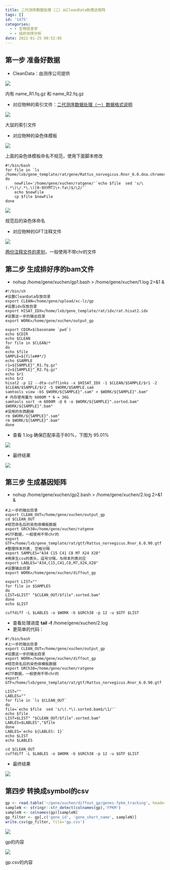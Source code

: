 ```yaml
---
title: 二代测序数据处理（二）从CleanData到表达矩阵
tags: []
id: '1475'
categories:
  - - 生物信息学
  - - 组织测序分析
date: 2022-01-25 00:52:05
---
```


## 第一步 准备好数据

*   CleanData：由测序公司提供

[![](https://img.limour.top/archives_2023/blog_wp/2022/01/image-17.webp)](https://img.limour.top/archives_2023/blog_wp/2022/01/image-17.webp)

内有 name\_R1.fq.gz 和 name\_R2.fq.gz

*   对应物种的索引文件：[二代测序数据处理（一）数据格式说明](https://limour.top/1391.html)

[![](https://img.limour.top/archives_2023/blog_wp/2022/01/image-15.webp)](https://img.limour.top/archives_2023/blog_wp/2022/01/image-15.webp)

大鼠的索引文件

*   对应物种的染色体模板

[![](https://img.limour.top/archives_2023/blog_wp/2022/01/image-20.webp)](https://img.limour.top/archives_2023/blog_wp/2022/01/image-20.webp)

上面的染色体模板命名不规范，使用下面脚本修改

```shell
#!/bin/bash
for file in `ls /home/lxb/gene_template/rat/gene/Rattus_norvegicus.Rnor_6.0.dna.chromosome.*.fa`
do
    newFile='/home/gene/xuchen/ratgene/'`echo $file  sed 's/\(.*\)\/.*\.\([0-9XYMT]\+.fa\)$/\2/'`
    echo $newFile
    cp $file $newFile
done
```

[![](https://img.limour.top/archives_2023/blog_wp/2022/01/image-22.webp)](https://img.limour.top/archives_2023/blog_wp/2022/01/image-22.webp)

规范后的染色体命名

*   对应物种的GFT注释文件

[![](https://img.limour.top/archives_2023/blog_wp/2022/01/image-21.webp)](https://img.limour.top/archives_2023/blog_wp/2022/01/image-21.webp)

[两份注释文件的差别](https://www.biostars.org/p/217700/)，一般使用不带chr的文件

## 第二步 生成排好序的bam文件

*   nohup /home/gene/xuchen/gp1.bash > /home/gene/xuchen/1.log 2>&1 &

```shell
#!/bin/sh
#设置CleanData存放目录
export CLEAN=/home/gene/upload/xc-lz/gp
#设置idx存放目录
export HISAT_IDX=/home/lxb/gene_template/rat/idx/rat.hisat2.idx
#设置这一步的输出目录
export WORK=/home/gene/xuchen/output_gp
  
export CDIR=$(basename `pwd`)
echo $CDIR
echo $CLEAN
for file in $CLEAN/*
do
echo $file
SAMPLE=${file##*/}
echo $SAMPLE
r1=${SAMPLE}"_R1.fq.gz"
r2=${SAMPLE}"_R2.fq.gz"
echo $r1
echo $r2
hisat2 -p 12 --dta-cufflinks -x $HISAT_IDX -1 $CLEAN/$SAMPLE/$r1 -2 $CLEAN/$SAMPLE/$r2 -S $WORK/$SAMPLE.sam
samtools view -bS $WORK/${SAMPLE}".sam" > $WORK/${SAMPLE}".bam"
# 内存使用量为 6000M * 6 = 36G
samtools sort -m 6000M -@ 6 -o $WORK/${SAMPLE}".sorted.bam" $WORK/${SAMPLE}".bam"
#没用的东西删掉
rm $WORK/${SAMPLE}".sam"
rm $WORK/${SAMPLE}".bam"
done
```

*   查看 1.log 确保匹配率高于80%，下图为 95.01%

[![](https://img.limour.top/archives_2023/blog_wp/2022/01/image-18.webp)](https://img.limour.top/archives_2023/blog_wp/2022/01/image-18.webp)

*   最终结果

[![](https://img.limour.top/archives_2023/blog_wp/2022/01/image-19.webp)](https://img.limour.top/archives_2023/blog_wp/2022/01/image-19.webp)

## 第三步 生成基因矩阵

*   nohup /home/gene/xuchen/gp2.bash > /home/gene/xuchen/2.log 2>&1 &

```shell
#上一步的输出目录
export CLEAN_OUT=/home/gene/xuchen/output_gp
cd $CLEAN_OUT
#规范命名后的染色体模板数据
export GRCh38=/home/gene/xuchen/ratgene
#GTF数据，一般使用不带chr的
export GTF=/home/lxb/gene_template/rat/gtf/Rattus_norvegicus.Rnor_6.0.90.gtf
#整理样本列表, 空格分隔
export SAMPLES="A34 C15 C41 C8 M7 X24 X28"
#用来生csv的表头，逗号分隔，与样本列表对应
export LABLES="A34,C15,C41,C8,M7,X24,X28"
#设置输出目录
export WORK=/home/gene/xuchen/diffout_gp

export LIST=""
for file in $SAMPLES
do
LIST=$LIST" "$CLEAN_OUT/$file".sorted.bam"
done
echo $LIST

cuffdiff -L $LABLES -o $WORK -b $GRCh38 -p 12 -u $GTF $LIST
```

*   查看处理进度 **tail -f** /home/gene/xuchen/2.log
*   更简单的代码：

```shell
#!/bin/bash
#上一步的输出目录
export CLEAN_OUT=/home/gene/xuchen/output_gp
#设置这一步的输出目录
export WORK=/home/gene/xuchen/diffout_gp
#规范命名后的染色体模板数据
export GRCh38=/home/gene/xuchen/ratgene
#GTF数据，一般使用不带chr的
export GTF=/home/lxb/gene_template/rat/gtf/Rattus_norvegicus.Rnor_6.0.90.gtf

LIST=""
LABLES=""
for file in `ls $CLEAN_OUT`
do 
file=`echo $file  sed 's/\(.*\).sorted.bam$/\1/'`
echo $file
LIST=$LIST" "$CLEAN_OUT/$file".sorted.bam"
LABLES=$LABLES","$file
done
LABLES=`echo ${LABLES: 1}`
echo $LIST
echo $LABLES

cd $CLEAN_OUT
cuffdiff -L $LABLES -o $WORK -b $GRCh38 -p 12 -u $GTF $LIST
```

*   最终结果

[![](https://img.limour.top/archives_2023/blog_wp/2022/01/image-23.webp)](https://img.limour.top/archives_2023/blog_wp/2022/01/image-23.webp)

## 第四步 转换成symbol的csv

```r
gp <- read.table('~/gene/xuchen/diffout_gp/genes.fpkm_tracking', header = T)
sampleN <- stringr::str_detect(colnames(gp),'FPKM')
sampleN <- colnames(gp)[sampleN]
gp_filter <- gp[,c('gene_id', 'gene_short_name', sampleN)]
write.csv(gp_filter, file='gp.csv')
```

[![](https://img.limour.top/archives_2023/blog_wp/2022/01/image-24.webp)](https://img.limour.top/archives_2023/blog_wp/2022/01/image-24.webp)

gp的内容

[![](https://img.limour.top/archives_2023/blog_wp/2022/01/image-25.webp)](https://img.limour.top/archives_2023/blog_wp/2022/01/image-25.webp)

gp.csv的内容